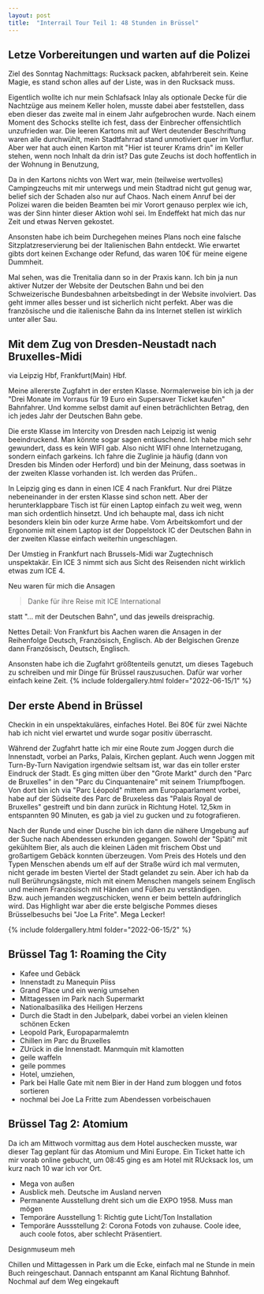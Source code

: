 ```yaml
---
layout: post
title:  "Interrail Tour Teil 1: 48 Stunden in Brüssel"
---
```


## Letze Vorbereitungen und warten auf die Polizei

Ziel des Sonntag Nachmittags: Rucksack packen, abfahrbereit sein. Keine Magie, es stand schon alles auf der Liste, was in den Rucksack muss.

Eigentlich wollte ich nur mein Schlafsack Inlay als optionale Decke für die Nachtzüge aus meinem Keller holen, musste dabei aber feststellen, dass eben dieser das zweite mal in einem Jahr aufgebrochen wurde.
Nach einem Moment des Schocks stellte ich fest, dass der Einbrecher offensichtlich unzufrieden war. 
Die leeren Kartons mit auf Wert deutender Beschriftung waren alle durchwühlt, mein Stadtfahrrad stand unmotiviert quer im Vorflur.
Aber wer hat auch einen Karton mit "Hier ist teurer Krams drin" im Keller stehen, wenn noch Inhalt da drin ist?
Das gute Zeuchs ist doch hoffentlich in der Wohnung in Benutzung,

Da in den Kartons nichts von Wert war, mein (teilweise wertvolles) Campingzeuchs mit mir unterwegs und mein Stadtrad nicht gut genug war, belief sich der Schaden also nur auf Chaos.
Nach einem Anruf bei der Polizei waren die beiden Beamten bei mir Vorort genauso perplex wie ich, was der Sinn hinter dieser Aktion wohl sei. Im Endeffekt hat mich das nur Zeit und etwas Nerven gekostet.

Ansonsten habe ich beim Durchegehen meines Plans noch eine falsche Sitzplatzreservierung bei der Italienischen Bahn entdeckt.
Wie erwartet gibts dort keinen Exchange oder Refund, das waren 10€ für meine eigene Dummheit.

Mal sehen, was die Trenitalia dann so in der Praxis kann.
Ich bin ja nun aktiver Nutzer der Website der Deutschen Bahn und bei den Schweizerische Bundesbahnen arbeitsbedingt in der Website involviert.
Das geht immer alles besser und ist sicherlich nicht perfekt. Aber was die französische und die italienische Bahn da ins Internet stellen ist wirklich unter aller Sau.

## Mit dem Zug von Dresden-Neustadt nach Bruxelles-Midi
via Leipzig Hbf, Frankfurt(Main) Hbf.

Meine allererste Zugfahrt in der ersten Klasse. Normalerweise bin ich ja der "Drei Monate im Vorraus für 19 Euro ein Supersaver Ticket kaufen" Bahnfahrer.
Und komme selbst damit auf einen beträchlichten Betrag, den ich jedes Jahr der Deutschen Bahn gebe. 

Die erste Klasse im Intercity von Dresden nach Leipzig ist wenig beeindruckend. Man könnte sogar sagen entäuschend. Ich habe mich sehr gewundert, dass es kein WIFI gab.
Also nicht WIFI ohne Internetzugang, sondern einfach garkeins.
Ich fahre die Zuglinie ja häufig (dann von Dresden bis Minden oder Herford) und bin der Meinung, dass soetwas in der zweiten Klasse vorhanden ist. Ich werden das Prüfen.. 

In Leipzig ging es dann in einen ICE 4 nach Frankfurt.
Nur drei Plätze nebeneinander in der ersten Klasse sind schon nett.
Aber der herunterklappbare Tisch ist für einen Laptop einfach zu weit weg, wenn man sich ordentlich hinsetzt.
Und ich behaupte mal, dass ich nicht besonders klein bin oder kurze Arme habe. 
Vom Arbeitskomfort und der Ergonomie mit einem Laptop ist der Doppelstock IC der Deutschen Bahn in der zweiten Klasse einfach weiterhin ungeschlagen. 

Der Umstieg in Frankfurt nach Brussels-Midi war Zugtechnisch unspektakär.
Ein ICE 3 nimmt sich aus Sicht des Reisenden nicht wirklich etwas zum ICE 4.

Neu waren für mich die Ansagen 
> Danke für ihre Reise mit ICE International

statt "... mit der Deutschen Bahn", und das jeweils dreisprachig. 

Nettes Detail: Von Frankfurt bis Aachen waren die Ansagen in der Reihenfolge Deutsch, Französisch, Englisch. Ab der Belgischen Grenze dann Französisch, Deutsch, Englisch. 

Ansonsten habe ich die Zugfahrt größtenteils genutzt, um dieses Tagebuch zu schreiben und mir Dinge für Brüssel rauszusuchen. Dafür war vorher einfach keine Zeit.
{% include foldergallery.html folder="2022-06-15/1" %}

## Der erste Abend in Brüssel
Checkin in ein unspektakuläres, einfaches Hotel. Bei 80€ für zwei Nächte hab ich nicht viel erwartet und wurde sogar positiv überrascht.

Während der Zugfahrt hatte ich mir eine Route zum Joggen durch die Innenstadt, vorbei an Parks, Palais, Kirchen geplant.
Auch wenn Joggen mit Turn-By-Turn Navigation irgendwie seltsam ist, war das ein toller erster Eindruck der Stadt.
Es ging mitten über den "Grote Markt" durch den "Parc de Bruxelles" in den "Parc du Cinquantenaire" mit seinem Triumpfbogen.
Von dort bin ich via "Parc Léopold" mittem am Europaparlament vorbei, habe auf der Südseite des Parc de Bruxeless das "Palais Royal de Bruxelles" gestreift und bin dann zurück in Richtung Hotel.
12,5km in entspannten 90 Minuten, es gab ja viel zu gucken und zu fotografieren.

Nach der Runde und einer Dusche bin ich dann die nähere Umgebung auf der Suche nach Abendessen erkunden gegangen.
Sowohl der "Späti" mit gekühltem Bier, als auch die kleinen Läden mit frischem Obst und großartigem Gebäck konnten überzeugen.
Vom Preis des Hotels und den Typen Menschen abends um elf auf der Straße würd ich mal vermuten, nicht gerade im besten Viertel der Stadt gelandet zu sein.
Aber ich hab da null Berührungsängste, mich mit einem Menschen mangels seinem Englisch und meinem Französisch mit Händen und Füßen zu verständigen.  
Bzw. auch jemanden wegzuschicken, wenn er beim betteln aufdringlich wird.
Das Highlight war aber die erste belgische Pommes dieses Brüsselbesuchs bei "Joe La Frite". Mega Lecker!
 
{% include foldergallery.html folder="2022-06-15/2" %}

## Brüssel Tag 1: Roaming the City
* Kafee und Gebäck
* Innenstadt zu Manequin Piiss
* Grand Place und ein wenig umsehen
* Mittagessen im Park nach Supermarkt
* Nationalbasilika des Heiligen Herzens
* Durch die Stadt in den Jubelpark, dabei vorbei an vielen kleinen schönen Ecken
* Leopold Park, Europaparmalemtn
* Chillen im Parc du Bruxelles
* ZUrück in die Innenstadt. Manmquin mit klamotten
* geile waffeln
* geile pommes
* Hotel, umziehen, 
* Park bei Halle Gate mit nem Bier in der Hand zum bloggen und fotos sortieren
* nochmal bei Joe La Fritte zum Abendessen vorbeischauen



## Brüssel Tag 2: Atomium
Da ich am Mittwoch vormittag aus dem Hotel auschecken musste, war dieser Tag geplant für das Atomium und Mini Europe. Ein Ticket hatte ich mir vorab online gebucht, um 
08:45 ging es am Hotel mit RUcksack los, um kurz nach 10 war ich vor Ort.

* Mega von außen
* Ausblick meh. Deutsche im Ausland nerven
* Permanente Ausstellung dreht sich um die EXPO 1958. Muss man mögen
* Temporäre Ausstellung 1: Richtig gute Licht/Ton Installation
* Temporäre Aussstellung 2: Corona Fotods von zuhause. Coole idee, auch coole fotos, aber schlecht Präsentiert.

Designmuseum meh 

Chillen und Mittagessen in Park um die Ecke, einfach mal ne Stunde in mein Buch reingeschaut.
Dannach  entspannt am Kanal Richtung Bahnhof. Nochmal auf dem Weg eingekauft
